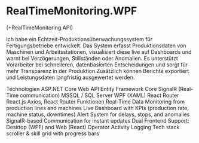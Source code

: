 # RealTimeMonitoring.WPF 
(+RealTimeMonitoring.API)

Ich habe ein Echtzeit-Produktionsüberwachungssystem für Fertigungsbetriebe entwickelt. Das System erfasst Produktionsdaten von Maschinen und Arbeitsstationen, visualisiert diese live auf Dashboards und warnt bei Verzögerungen, Stillständen oder Anomalien. Es unterstützt Vorarbeiter bei schnelleren, datenbasierten Entscheidungen und sorgt für mehr Transparenz in der Produktion.Zusätzlich können Berichte exportiert und Leistungsdaten langfristig ausgewertet werden.

Technologien ASP.NET Core Web API Entity Framework Core SignalR (Real-Time communication) MSSQL / SQL Server WPF (XAML) React Router React.js Axios, React Router Funktionen Real-Time Data Monitoring from production lines and machines Live Dashboard with KPIs (production rate, machine status, downtimes) Alert System for delays, stops, and anomalies SignalR-based Communication for instant updates Dual Frontend Support: Desktop (WPF) and Web (React) Operator Activity Logging Tech stack scroller & skill grid with progress bars
